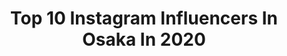 ---
title: Top 10 Instagram Influencers In Osaka In 2020
description: Identify the most popular Instagram accounts on inBeat.
platform: Instagram
profiles:
  - username: "erina____n"
    fullname: >-
      鍋島 恵里奈 Nabeshima Erina
    location: "Japan"
    followers: 7874
    engagement: 590
    commentsToLikes: 0.004465
    avatar: "https://scontent-amt2-1.cdninstagram.com/v/t51.2885-19/s320x320/90436535_2587544001505024_7217680257321533440_n.jpg?_nc_ht=scontent-amt2-1.cdninstagram.com&_nc_ohc=MOpYoecCp48AX8572m2&oh=89707ec6940d00003bbed6e9d9bb9893&oe=5EB200DE"
    verified: false
    hashtags: "#kate, #melirich, #stylesea, #ring"
  - username: "chikaco03"
    fullname: >-
      kiyo
    location: "Japan"
    followers: 5261
    engagement: 3244
    commentsToLikes: 0.079816
    avatar: "https://scontent-ams4-1.cdninstagram.com/v/t51.2885-19/s320x320/28152845_566920596977928_94052873180020736_n.jpg?_nc_ht=scontent-ams4-1.cdninstagram.com&_nc_ohc=hC_LZl4SfHwAX8-RaRj&oh=078d9e84c771fc034504b35cb7847196&oe=5EB946F3"
    verified: false
    hashtags: "#runkeeper, #osaka, #2020, #garmin45s"
  - username: "eikino.__"
    fullname: >-
      hitomi☁︎ .｡•⁎
    location: "Japan"
    followers: 7134
    engagement: 1439
    commentsToLikes: 0.034104
    avatar: "https://scontent-gmp1-1.cdninstagram.com/v/t51.2885-19/s320x320/82064975_590043681786000_8089829124039770112_n.jpg?_nc_ht=scontent-gmp1-1.cdninstagram.com&_nc_ohc=rBEvqKAKm1MAX-h_igM&oh=a6aa9421e6bc01150ce81975ceb94fb5&oe=5EB747C1"
    verified: false
    hashtags: "#sigma50mmart, #photoplusme, #team, #igersjp"
  - username: "chiho1128_i"
    fullname: >-
      五十川ちほ@ちーころ▶︎RIZINガール🧡RIZIN.21
    location: "Japan"
    followers: 7026
    engagement: 1485
    commentsToLikes: 0.034041
    avatar: "https://scontent-gmp1-1.cdninstagram.com/v/t51.2885-19/s320x320/71201324_824541871337573_3398427709439737856_n.jpg?_nc_ht=scontent-gmp1-1.cdninstagram.com&_nc_ohc=DtDSpaUmLmQAX-ZzJgh&oh=6b04a86222bdac5a866075e8cbb20a79&oe=5EA6A236"
    verified: false
    hashtags: "#girlsswimwear, #smileday, #gridgirls, #likeforlikeback"
  - username: "yutahirop1"
    fullname: >-
      yuyu
    location: "Japan"
    followers: 7890
    engagement: 1469
    commentsToLikes: 0.029419
    avatar: "https://scontent-lhr8-1.cdninstagram.com/v/t51.2885-19/s320x320/66530382_2415748575360519_8033744070994034688_n.jpg?_nc_ht=scontent-lhr8-1.cdninstagram.com&_nc_ohc=f4xwxsWj1JQAX9b2t0C&oh=66e2b13a4b79dd59a5d2dc1641476f8a&oe=5EBB0B2C"
    verified: false
    hashtags: "#surluster, #motorcycle, #motorbike, #motorcyclesync"
  - username: "ayu888ayu"
    fullname: >-
      ❤️❤️❤️ 𝚊𝚢𝚞 ❤️❤️❤️
    location: "Japan"
    followers: 22710
    engagement: 795
    commentsToLikes: 0.039727
    avatar: "https://scontent-dus1-1.cdninstagram.com/v/t51.2885-19/s320x320/80787201_624633701699478_5624521340699541504_n.jpg?_nc_ht=scontent-dus1-1.cdninstagram.com&_nc_ohc=zgrvvPYaOrQAX8J_OjT&oh=00aa6665527766acf35f930c7ff815f5&oe=5E806489"
    verified: false
    hashtags: "#phantom, #fivestar, #menu, #coodinate"
  - username: "asuka__3"
    fullname: >-
      𝐀𝐒𝐔𝐊𝐀
    location: "Japan"
    followers: 7099
    engagement: 999
    commentsToLikes: 0.065892
    avatar: "https://scontent-ams4-1.cdninstagram.com/v/t51.2885-19/s320x320/65962284_654395135066361_6389436801160839168_n.jpg?_nc_ht=scontent-ams4-1.cdninstagram.com&_nc_ohc=CO12YZiESuIAX_5qxSl&oh=17c1401b80fd1b3d00d11183866651d9&oe=5EB7CE55"
    verified: false
    hashtags: "#bobat, #eyelly, #mbh"
  - username: "a.asuka.a"
    fullname: >-
      asuka
    location: "Japan"
    followers: 30163
    engagement: 248
    commentsToLikes: 0.064830
    avatar: "https://scontent-lhr8-1.cdninstagram.com/v/t51.2885-19/s320x320/78719341_532678880797417_6983152558806138880_n.jpg?_nc_ht=scontent-lhr8-1.cdninstagram.com&_nc_ohc=xFlRHciT1gcAX85pGKR&oh=16306de8af6a550ee9e367727f49fb16&oe=5EB96E0C"
    verified: false
    hashtags: "#yagbeauty, #sponsored, #qpu, #coffeelover"
  - username: "buritei"
    fullname: >-
      buri_chan🦄🌈💕
    location: "Japan"
    followers: 42412
    engagement: 234
    commentsToLikes: 0.054421
    avatar: "https://scontent-lhr8-1.cdninstagram.com/v/t51.2885-19/s320x320/82632312_1285263654998142_2237326572761645056_n.jpg?_nc_ht=scontent-lhr8-1.cdninstagram.com&_nc_ohc=qlrTvbksRYQAX8ux-cp&oh=6d9e57f0c5709605e27cfbda702800b3&oe=5EB99EF9"
    verified: false
    hashtags: "#powerofadrop, #artesoielady, #supported, #sesekira"
  - username: "raano666"
    fullname: >-
      tomohiro︎️ kimura
    location: "Japan"
    followers: 38992
    engagement: 900
    commentsToLikes: 0.012312
    avatar: "https://scontent-ssn1-1.cdninstagram.com/v/t51.2885-19/s320x320/87302179_1056203014745645_6222190937863356416_n.jpg?_nc_ht=scontent-ssn1-1.cdninstagram.com&_nc_ohc=WhIQwnXYMDwAX-oxjLS&oh=0c696f8c3dae84f77cc1989d4e3a80ad&oe=5EAEDBC5"
    verified: false
    hashtags: "#chromehearts, #tomo, #supreme, #essentials"
---